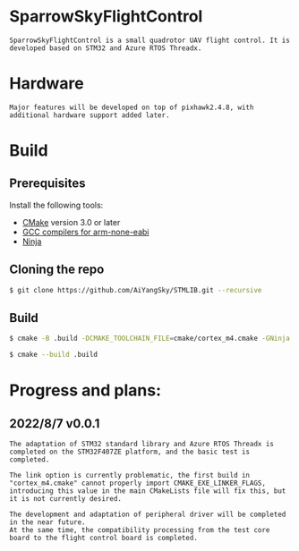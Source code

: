# SparrowSkyFlightControl

    SparrowSkyFlightControl is a small quadrotor UAV flight control. It is developed based on STM32 and Azure RTOS Threadx.

# Hardware

    Major features will be developed on top of pixhawk2.4.8, with additional hardware support added later.

# Build

## Prerequisites
 
Install the following tools:

* [CMake](https://cmake.org/download/) version 3.0 or later
* [GCC compilers for arm-none-eabi](https://developer.arm.com/tools-and-software/open-source-software/developer-tools/gnu-toolchain/gnu-rm/downloads)
* [Ninja](https://ninja-build.org/)

## Cloning the repo

```bash
$ git clone https://github.com/AiYangSky/STMLIB.git --recursive
```

## Build 
```bash
$ cmake -B .build -DCMAKE_TOOLCHAIN_FILE=cmake/cortex_m4.cmake -GNinja 

$ cmake --build .build
```

# Progress and plans:

## 2022/8/7 v0.0.1

    The adaptation of STM32 standard library and Azure RTOS Threadx is completed on the STM32F407ZE platform, and the basic test is completed.

    The link option is currently problematic, the first build in "cortex_m4.cmake" cannot properly import CMAKE_EXE_LINKER_FLAGS, introducing this value in the main CMakeLists file will fix this, but it is not currently desired.

    The development and adaptation of peripheral driver will be completed in the near future.
    At the same time, the compatibility processing from the test core board to the flight control board is completed.
